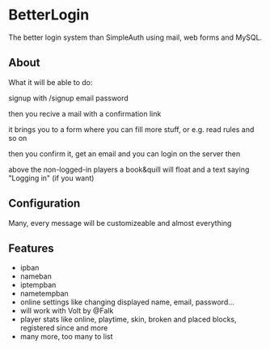# BetterLogin
The better login system than SimpleAuth using mail, web forms and MySQL.

## About
What it will be able to do:

signup with /signup email password

then you recive a mail with a confirmation link

it brings you to a form where you can fill more stuff, or e.g. read rules and so on

then you confirm it, get an email and you can login on the server then

above the non-logged-in players a book&quill will float and a text saying "Logging in" (if you want)

## Configuration
Many, every message will be customizeable and almost everything

## Features
 - ipban
 - nameban
 - iptempban
 - nametempban
 - online settings like changing displayed name, email, password...
 - will work with Volt by @Falk
 - player stats like online, playtime, skin, broken and placed blocks, registered since and more
 - many more, too many to list
